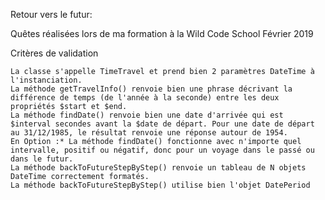 Retour vers le futur:


Quêtes réalisées lors de ma formation à la Wild Code School Février 2019


Critères de validation

    La classe s'appelle TimeTravel et prend bien 2 paramètres DateTime à l'instanciation.
    La méthode getTravelInfo() renvoie bien une phrase décrivant la différence de temps (de l'année à la seconde) entre les deux propriétés $start et $end.
    La méthode findDate() renvoie bien une date d'arrivée qui est $interval secondes avant la $date de départ. Pour une date de départ au 31/12/1985, le résultat renvoie une réponse autour de 1954.
    En Option :* La méthode findDate() fonctionne avec n'importe quel intervalle, positif ou négatif, donc pour un voyage dans le passé ou dans le futur.
    La méthode backToFutureStepByStep() renvoie un tableau de N objets DateTime correctement formatés.
    La méthode backToFutureStepByStep() utilise bien l'objet DatePeriod


